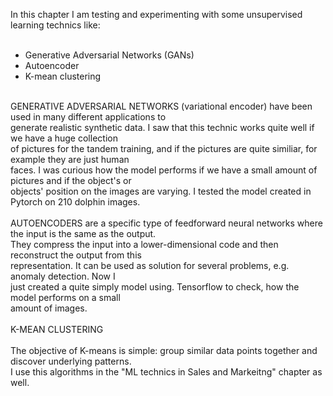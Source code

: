 In this chapter I am testing and experimenting with some unsupervised learning technics like:</br>
</br>
- Generative Adversarial Networks (GANs)</br>
- Autoencoder</br>
- K-mean clustering</br>
</br>
GENERATIVE ADVERSARIAL NETWORKS (variational encoder) have been used in many different applications to   </br>
generate realistic synthetic data. I saw that this technic works quite well if we have a huge collection   </br>
of pictures for the tandem training, and if the pictures are quite similiar, for example they are just human   </br>
 faces. I was curious how the model performs if we have a small amount of pictures and if the object's or   </br>
objects' position on the images are varying. I tested the model created in Pytorch on 210 dolphin images.</br>
</br>
AUTOENCODERS are a specific type of feedforward neural networks where the input is the same as the output. </br>
They compress the input into a lower-dimensional code and then reconstruct the output from this  </br>
representation. It can be used as solution for several problems, e.g. anomaly detection. Now I </br>
just created a quite simply model using. Tensorflow to check, how the model performs on a small</br>
amount of images.</br>
</br>
K-MEAN CLUSTERING</br>
</br>
The objective of K-means is simple: group similar data points together and discover underlying patterns.</br>
I use this algorithms in the "ML technics in Sales and Markeitng" chapter as well.
